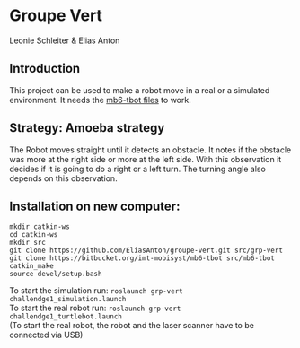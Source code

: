# Groupe Vert
Leonie Schleiter & Elias Anton

## Introduction
This project can be used to make a robot move in a real or a simulated environment. It needs the [mb6-tbot files](https://bitbucket.org/imt-mobisyst/mb6-tbot/src/master/) to work.

## Strategy: Amoeba strategy
The Robot moves straight until it detects an obstacle. It notes if the obstacle was more at the right side or more at the left side. With this observation it decides if it is going to do a right or a left turn. The turning angle also depends on this observation.

## Installation on new computer:
```
mkdir catkin-ws
cd catkin-ws
mkdir src
git clone https://github.com/EliasAnton/groupe-vert.git src/grp-vert
git clone https://bitbucket.org/imt-mobisyst/mb6-tbot src/mb6-tbot
catkin_make
source devel/setup.bash
```

To start the simulation run: `roslaunch grp-vert challendge1_simulation.launch`\
To start the real robot run: `roslaunch grp-vert challendge1_turtlebot.launch`\
(To start the real robot, the robot and the laser scanner have to be connected via USB)
